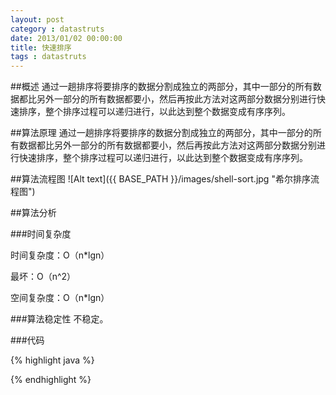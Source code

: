 ```yaml
---
layout: post
category : datastruts
date: 2013/01/02 00:00:00 
title: 快速排序
tags : datastruts
---
```



##概述
通过一趟排序将要排序的数据分割成独立的两部分，其中一部分的所有数据都比另外一部分的所有数据都要小，然后再按此方法对这两部分数据分别进行快速排序，整个排序过程可以递归进行，以此达到整个数据变成有序序列。

##算法原理
通过一趟排序将要排序的数据分割成独立的两部分，其中一部分的所有数据都比另外一部分的所有数据都要小，然后再按此方法对这两部分数据分别进行快速排序，整个排序过程可以递归进行，以此达到整个数据变成有序序列。

##算法流程图
![Alt text]({{ BASE_PATH }}/images/shell-sort.jpg "希尔排序流程图")


##算法分析

###时间复杂度

时间复杂度：O（n*lgn）

最坏：O（n^2）

空间复杂度：O（n*lgn）


###算法稳定性
不稳定。


###代码


{% highlight java %}



{% endhighlight %}

